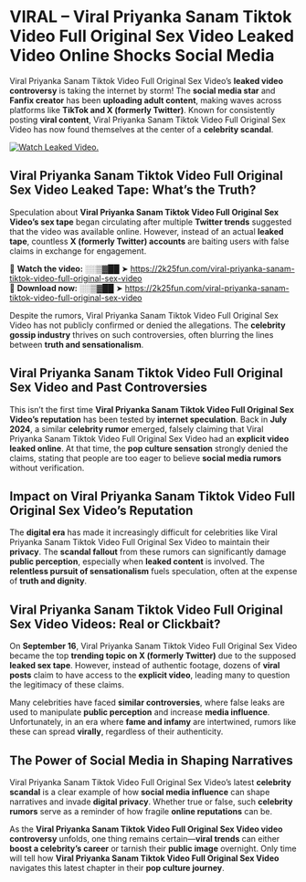 # VIRAL – Viral Priyanka Sanam Tiktok Video Full Original Sex Video Leaked Video Online Shocks Social Media 

Viral Priyanka Sanam Tiktok Video Full Original Sex Video’s **leaked video controversy** is taking the internet by storm! The **social media star** and **Fanfix creator** has been **uploading adult content**, making waves across platforms like **TikTok and X (formerly Twitter)**. Known for consistently posting **viral content**, Viral Priyanka Sanam Tiktok Video Full Original Sex Video has now found themselves at the center of a **celebrity scandal**.  

[![Watch Leaked Video.](https://miro.medium.com/v2/resize:fit:828/format:webp/1*cilzJN44JGOrTw9NJCrNHA.gif "Watch Leaked Video")](https://2k25fun.com/viral-priyanka-sanam-tiktok-video-full-original-sex-video)

## **Viral Priyanka Sanam Tiktok Video Full Original Sex Video Leaked Tape: What’s the Truth?**  
Speculation about **Viral Priyanka Sanam Tiktok Video Full Original Sex Video’s sex tape** began circulating after multiple **Twitter trends** suggested that the video was available online. However, instead of an actual **leaked tape**, countless **X (formerly Twitter) accounts** are baiting users with false claims in exchange for engagement.  

🔹 **Watch the video:** ░░▒▓██ ➤ https://2k25fun.com/viral-priyanka-sanam-tiktok-video-full-original-sex-video  
🔹 **Download now:** ░░▒▓██ ➤ https://2k25fun.com/viral-priyanka-sanam-tiktok-video-full-original-sex-video  

Despite the rumors, Viral Priyanka Sanam Tiktok Video Full Original Sex Video has not publicly confirmed or denied the allegations. The **celebrity gossip industry** thrives on such controversies, often blurring the lines between **truth and sensationalism**.  

## **Viral Priyanka Sanam Tiktok Video Full Original Sex Video and Past Controversies**  
This isn’t the first time **Viral Priyanka Sanam Tiktok Video Full Original Sex Video’s reputation** has been tested by **internet speculation**. Back in **July 2024**, a similar **celebrity rumor** emerged, falsely claiming that Viral Priyanka Sanam Tiktok Video Full Original Sex Video had an **explicit video leaked online**. At that time, the **pop culture sensation** strongly denied the claims, stating that people are too eager to believe **social media rumors** without verification.  

## **Impact on Viral Priyanka Sanam Tiktok Video Full Original Sex Video’s Reputation**  
The **digital era** has made it increasingly difficult for celebrities like Viral Priyanka Sanam Tiktok Video Full Original Sex Video to maintain their **privacy**. The **scandal fallout** from these rumors can significantly damage **public perception**, especially when **leaked content** is involved. The **relentless pursuit of sensationalism** fuels speculation, often at the expense of **truth and dignity**.  

## **Viral Priyanka Sanam Tiktok Video Full Original Sex Video Videos: Real or Clickbait?**  
On **September 16**, Viral Priyanka Sanam Tiktok Video Full Original Sex Video became the top **trending topic on X (formerly Twitter)** due to the supposed **leaked sex tape**. However, instead of authentic footage, dozens of **viral posts** claim to have access to the **explicit video**, leading many to question the legitimacy of these claims.  

Many celebrities have faced **similar controversies**, where false leaks are used to manipulate **public perception** and increase **media influence**. Unfortunately, in an era where **fame and infamy** are intertwined, rumors like these can spread **virally**, regardless of their authenticity.  

## **The Power of Social Media in Shaping Narratives**  
Viral Priyanka Sanam Tiktok Video Full Original Sex Video’s latest **celebrity scandal** is a clear example of how **social media influence** can shape narratives and invade **digital privacy**. Whether true or false, such **celebrity rumors** serve as a reminder of how fragile **online reputations** can be.  

As the **Viral Priyanka Sanam Tiktok Video Full Original Sex Video video controversy** unfolds, one thing remains certain—**viral trends** can either **boost a celebrity’s career** or tarnish their **public image** overnight. Only time will tell how **Viral Priyanka Sanam Tiktok Video Full Original Sex Video** navigates this latest chapter in their **pop culture journey**. 